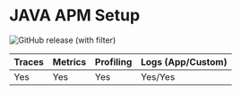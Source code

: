 # JAVA APM Setup

![GitHub release (with filter)](https://img.shields.io/github/v/release/middleware-labs/opentelemetry-java-instrumentation)

| Traces | Metrics | Profiling | Logs (App/Custom) |
|--------|---------|-----------|-------------------|
|   Yes  |  Yes    |    Yes    | Yes/Yes           |
